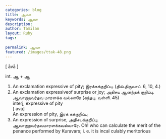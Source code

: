 ```yaml
---
categories: blog
title: ஆவா
keywords: ஆவா
description: 
author: Tamilan
layout: Ruby
tags: 
 
permalink: ஆவா
featured: /images/ttak-48.png
---
```

  
[ āvā ]  
  
int. ஆ + ஆ  
1. An exclamation expressive of pity; இரக்கக்குறிப்பு. (திவ்.திருவாய். 6, 10, 4.)  
2. An exclamation expressiveof surprise or joy; அதிசய ஆனந்தக் குறிப்பு. ஆவாகுறவர்தவ மாரளக்க வல்லாரே (கந்தபு. வள்ளி. 45)  
interj, expressive of pity  
[ āvā]  
An expression of pity, இரக் கக்குறிப்பு  
2. An expression of surprise, அதிசயக்குறிப்பு. ஆவாகுறவர்தவமாரளக்கவல்லாரே. Oh! who can calculate the merit of the penance performed by Kuravars; i. e. it is incal culably meritorious